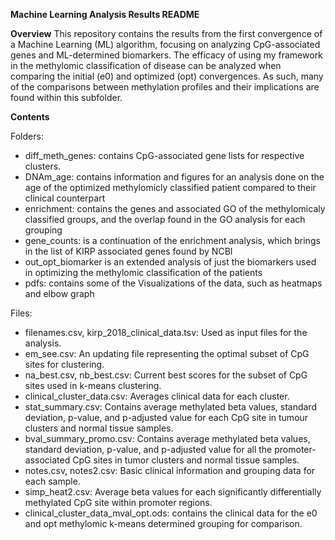 **Machine Learning Analysis Results README**


**Overview**
This repository contains the results from the first convergence of a Machine Learning (ML) algorithm, focusing on analyzing CpG-associated genes and ML-determined biomarkers. The efficacy of using my framework in the methylomic classification of disease can be analyzed when comparing the initial (e0) and optimized (opt) convergences. As such, many of the comparisons between methylation profiles and their implications are found within this subfolder.

**Contents**

Folders:

- diff_meth_genes: contains CpG-associated gene lists for respective clusters.
- DNAm_age: contains information and figures for an analysis done on the age of the optimized methylomicly classified patient compared to their clinical counterpart
- enrichment: contains the genes and associated GO of the methylomicaly classified groups, and the overlap found in the GO analysis for each grouping
- gene_counts: is a continuation of the enrichment analysis, which brings in the list of KIRP associated genes found by NCBI
- out_opt_biomarker is an extended analysis of just the biomarkers used in optimizing the methylomic classification of the patients
- pdfs: contains some of the Visualizations of the data, such as heatmaps and elbow graph


Files:

 - filenames.csv, kirp_2018_clinical_data.tsv: Used as input files for the analysis.
 - em_see.csv: An updating file representing the optimal subset of CpG sites for clustering.
 - na_best.csv, nb_best.csv: Current best scores for the subset of CpG sites used in k-means clustering.
 - clinical_cluster_data.csv: Averages clinical data for each cluster.
 - stat_summary.csv: Contains average methylated beta values, standard deviation, p-value, and p-adjusted value for each CpG site in tumour clusters and normal tissue samples.
 - bval_summary_promo.csv: Contains average methylated beta values, standard deviation, p-value, and p-adjusted value for all the promoter-associated CpG sites in tumor clusters and normal tissue samples.
 - notes.csv, notes2.csv: Basic clinical information and grouping data for each sample.
 - simp_heat2.csv: Average beta values for each significantly differentially methylated CpG site within promoter regions.
 - clinical_cluster_data_mval_opt.ods: contains the clinical data for the e0 and opt methylomic k-means determined grouping for comparison.
